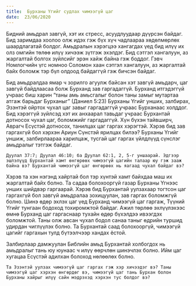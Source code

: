 ```yaml
---
title:  Бурханы Үгийг судлах чимээгүй цаг
date:  23/06/2020
---
```


Бидний амьдрал завгүй, хэт их стресс, асуудлуудаар дүүрсэн байдаг. Бид заримдаа хоолоо олж идэх гэж бүх хүч чадлаараа хөдөлмөрлөх шаардлагатай болдог. Амьдралын хэрэгцээ хангагдах үед бид илүү их олз омгийн төлөө илүү хичээж зүтгэж эхэлдэг. Бид сэтгэл хангалуун, аз жаргалтай болгох зүйлсийг эрэн хайж байна гэж боддог. Гэвч Номлогчийн үгс номноо Соломон хаан сэтгэл хангалуун, аз жаргалтай байх боломж тэр бүл олдоод байдаггүй гэж бичсэн байдаг.

Бид амьдралдаа ямар ч зорилго агуулж байсан хэт завгүй амьдарч, цаг завгүй байдлаасаа болж Бурханд зав гаргадаггүй. Бурханд итгэдэггүй учраас биш харин “таны амь амьсгалыг болон таны замыг мутартаа атгаж барьдаг Бурханыг” (Даниел 5:23) Бурханы Үгийг унших, залбирах, Эзэнтэй ойртох чухал цаг завыг гаргадаггүй учраас Бурханаас холддог. Бид хэрэггүй зүйлсэд хэт их анхаарал тавьдаг учраас Бурхантай дотносох чухал цаг, боломжийг гаргадаггүй. Хүн бүхэн тайвширч, Аврагч Есүстэй дотносох, танилцах цаг гаргах хэрэгтэй. Хэрэв бид зав гаргахгүй бол хэрхэн Ариун Сүнстэй ярилцах билээ? Бурханы Үгийг уншиж, залбирлаараа харилцаж, тусгай цаг гаргах үйлдлүүд сүнслэг амьдралыг тэтгэж байдаг.

`Дуулал 37:7; Дуулал 46:10; ба Дуулал 62:1, 2, 5-г уншаарай. Эдгээр эшлэлүүд Бурхантай хамт өнгөрөөх чимээгүй цагийн талаар юу гэж зааж байна вэ? Бурхантай чимээгүй цаг өнгөрөөх нь яагаад чухал байдаг вэ?`

Хэрэв та хэн нэгэнд хайртай бол тэр хүнтэй хамт байхдаа маш их жаргалтай байх болно. Та садаа болохооргүй газар Бурханы Үгнээс унших шийдвэр гаргаарай. Хэрэв бид Бурхантай уулзахаар тогтсон цаг гаргахгүй бол завгүй амьдралаа зохицуулан, зав гаргах боломжгүй болно. Шинэ өдөр эхлэх цаг үед Бурханд чимээгүй цаг гаргаж, Түүний Үгийг тунгаан бодоход тохиромжтой байдаг. Ажил төрлөө эхлүүлэхээс өмнө Бурханд цаг гаргаснаар тухайн өдөр бүхэлдээ ивээгдэх боломжтой. Таны олж авсан чухал бодол санаа таныг өдрийн туршид удирдан чиглүүлэх болно. Та Бурхантай саад болохооргүй, чимээгүй цагийг гаргахын тулд бүтээлчээр хандах ёстой.

Залбирлаар дамжуулан Библийн амьд Бурхантай холбогдох нь амьдралыг тань юу юунаас ч илүү өөрчлөн шинэчлэх болно. Ийм цаг хугацаа Есүстэй адилхан болоход нөлөөлөх болно.

`Та Эзэнтэй уулзах чимээгүй цаг гаргах гэж хэр хичээдэг вэ? Таны чимээгүй цаг хэрхэн өнгөрдөг вэ, чимээгүй цаг тань Бурхан болон Бурханы хайрыг илүү сайн мэдрэхэд хэрхэн тус болдог вэ?`